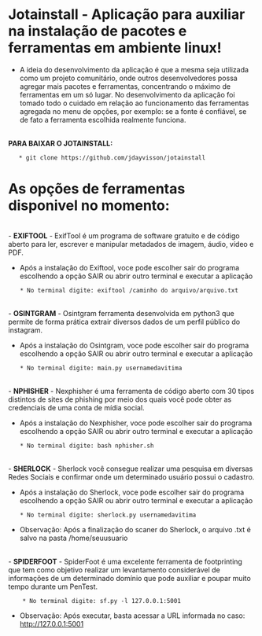# Jotainstall - Aplicação para auxiliar na instalação de pacotes e ferramentas em ambiente linux!

 - A ideia do desenvolvimento da aplicação é que a mesma seja utilizada como um projeto comunitário, onde outros desenvolvedores possa agregar mais pacotes e ferramentas, concentrando o máximo de ferramentas em um só lugar. No desenvolvimento da aplicação foi tomado todo o cuidado em relação ao funcionamento das ferramentas agregada no menu de opções, por exemplo: se a fonte é confiável, se de fato a ferramenta escolhida realmente funciona.


<br>
<b>PARA BAIXAR O JOTAINSTALL:</b>
       
       * git clone https://github.com/jdayvisson/jotainstall
      
 
 # As opções de ferramentas disponivel no momento:
 
<br>
- <b>EXIFTOOL</b> - ExifTool é um programa de software gratuito e de código aberto para ler, escrever e manipular metadados de imagem, áudio, vídeo e PDF.
        
  - Após a instalação do Exiftool, voce pode escolher sair do programa escolhendo a opção SAIR ou abrir outro terminal e executar a aplicação
        
        * No terminal digite: exiftool /caminho do arquivo/arquivo.txt
        
<br>        
- <b>OSINTGRAM</b> - Osintgram ferramenta desenvolvida em python3 que permite de forma prática extrair diversos dados de um perfil público do instagram.
        
  - Após a instalação do Osintgram, voce pode escolher sair do programa escolhendo a opção SAIR ou abrir outro terminal e executar a aplicação
        
        * No terminal digite: main.py usernamedavitima
        
<br>        
- <b>NPHISHER</b> - Nexphisher é uma ferramenta de código aberto com 30 tipos distintos de sites de phishing por meio dos quais você pode obter as credenciais de uma conta de mídia social.
        
  - Após a instalação do Nexphisher, voce pode escolher sair do programa escolhendo a opção SAIR ou abrir outro terminal e executar a aplicação
        
        * No terminal digite: bash nphisher.sh
        
<br>        
- <b>SHERLOCK</b> - Sherlock você consegue realizar uma pesquisa em diversas Redes Sociais e confirmar onde um determinado usuário possui o cadastro.
        
  - Após a instalação do Sherlock, voce pode escolher sair do programa escolhendo a opção SAIR ou abrir outro terminal e executar a aplicação
        
        * No terminal digite: sherlock.py usernamedavitima
  
  - Observação: Após a finalização do scaner do Sherlock, o arquivo .txt é salvo na pasta /home/seuusuario
  
<br>  
- <b>SPIDERFOOT</b> - SpiderFoot é uma excelente ferramenta de footprinting que tem como objetivo realizar um levantamento considerável de informações de um determinado domínio que pode auxiliar e poupar muito tempo durante um PenTest.
        
        * No terminal digite: sf.py -l 127.0.0.1:5001
  
  - Observação: Após executar, basta acessar a URL informada no caso: http://127.0.0.1:5001  

